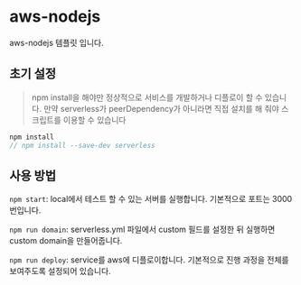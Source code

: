 # aws-nodejs
aws-nodejs 템플릿 입니다.

## 초기 설정

> npm install을 해야만 정상적으로 서비스를 개발하거나 디플로이 할 수 있습니다. 만약 serverless가 peerDependency가 아니라면 직접 설치를 해 줘야 스크립트를 이용할 수 있습니다

```javascript
npm install
// npm install --save-dev serverless
```

## 사용 방법

```npm start```: local에서 테스트 할 수 있는 서버를 실행합니다. 기본적으로 포트는 3000번입니다.

```npm run domain```: serverless.yml 파일에서 custom 필드를 설정한 뒤 실행하면 custom domain을 만들어줍니다.

```npm run deploy```: service를 aws에 디플로이합니다. 기본적으로 진행 과정을 전체를 보여주도록 설정되어 있습니다.
